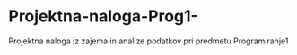 # Projektna-naloga-Prog1-
Projektna naloga iz zajema in analize podatkov pri predmetu Programiranje1
